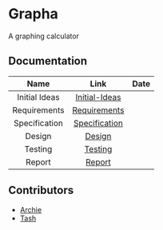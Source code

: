 # Grapha

A graphing calculator

## Documentation

|Name         |Link                                    |Date|
|:-----------:|:--------------------------------------:|:--:|
|Initial Ideas|[Initial-Ideas](../doc/InitialIdeas.md) |    |
|Requirements |[Requirements](../doc/Requirements.md)  |    |
|Specification|[Specification](../doc/Specification.md)|    |
|Design       |[Design](../doc/Testing.md)             |    |
|Testing      |[Testing](../doc/Testing.md)            |    |
|Report       |[Report](../doc/Report.md)              |    |

## Contributors 
- [Archie](https://github.com/thytom)
- [Tash](https://github.com/tashBayliss/) 
